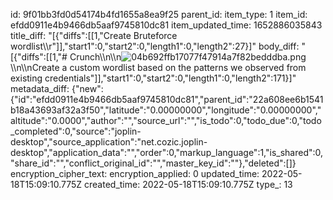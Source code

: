 id: 9f01bb3fd0d54174b4fd1655a8ea9f25
parent_id: 
item_type: 1
item_id: efdd0911e4b9466db5aaf9745810dc81
item_updated_time: 1652886035843
title_diff: "[{\"diffs\":[[1,\"Create Bruteforce wordlist\\\r\"]],\"start1\":0,\"start2\":0,\"length1\":0,\"length2\":27}]"
body_diff: "[{\"diffs\":[[1,\"# Crunch\\\n\\\n![04b692ffb17077f47914a7f82bedddba.png](:/9a9e75d07bd7446f9a24bc32712c700d)\\\n\\\nCreate a custom wordlist based on the patterns we observed from existing credentials\"]],\"start1\":0,\"start2\":0,\"length1\":0,\"length2\":171}]"
metadata_diff: {"new":{"id":"efdd0911e4b9466db5aaf9745810dc81","parent_id":"22a608ee6b1541b18a43693af32a3f50","latitude":"0.00000000","longitude":"0.00000000","altitude":"0.0000","author":"","source_url":"","is_todo":0,"todo_due":0,"todo_completed":0,"source":"joplin-desktop","source_application":"net.cozic.joplin-desktop","application_data":"","order":0,"markup_language":1,"is_shared":0,"share_id":"","conflict_original_id":"","master_key_id":""},"deleted":[]}
encryption_cipher_text: 
encryption_applied: 0
updated_time: 2022-05-18T15:09:10.775Z
created_time: 2022-05-18T15:09:10.775Z
type_: 13